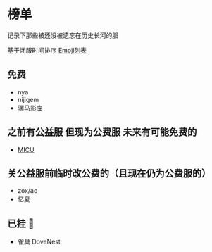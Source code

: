 # 榜单

记录下那些被还没被遗忘在历史长河的服

基于闭服时间排序 [Emoji列表](https://github.com/markdown-it/markdown-it-emoji/blob/master/lib/data/full.mjs)

## 免费

- nya
- nijigem
- [骡马影库](https://nomaba.com)

## 之前有公益服 但现为公费服 未来有可能免费的

- [MICU](https://t.me/micu_user_bot)

## 关公益服前临时改公费的（且现在仍为公费服的）

- zox/ac
- 忆夏

## 已挂 :game_die:

- 雀巢 DoveNest
